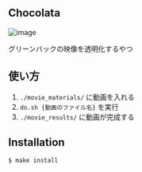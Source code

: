 ## Chocolata

![image](https://user-images.githubusercontent.com/4201520/30469809-222a1714-9a2d-11e7-9aec-61b5d94e42f8.png)

グリーンバックの映像を透明化するやつ

## 使い方
1.  `./movie_materials/` に動画を入れる
2.  `do.sh {動画のファイル名}` を実行
3.  `./movie_results/` に動画が完成する

## Installation
```
$ make install
```
